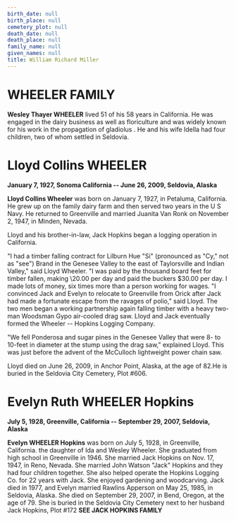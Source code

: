 ```yaml
---
birth_date: null
birth_place: null
cemetery_plot: null
death_date: null
death_place: null
family_name: null
given_names: null
title: William Richard Miller
---
```


# WHEELER FAMILY

**Wesley Thayer WHEELER** lived 51 of his 58 years in California. He was
engaged in the dairy business as well as floriculture and was widely
known for his work in the propagation of gladiolus . He and his wife
Idella had four children, two of whom settled in Seldovia.

# Lloyd Collins WHEELER

**January 7, 1927, Sonoma California -- June 26, 2009, Seldovia,
Alaska**

**Lloyd Collins Wheeler** was born on January 7, 1927, in
Petaluma, California. He grew up on the family dairy farm and then
served two years in the U S Navy. He returned to Greenville and married
Juanita Van Ronk on November 2, 1947, in Minden, Nevada.

Lloyd and his brother-in-law, Jack Hopkins began a logging operation in
California.

"I had a timber falling contract for Lilburn Hue "Si" (pronounced as
"Cy," not as "see") Brand in the Genesee Valley to the east of
Taylorsville and Indian Valley," said Lloyd Wheeler. "I was paid by the
thousand board feet for timber fallen, making \20.00 per day and paid
the buckers \$30.00 per day. I made lots of money, six times more than a
person working for wages. "I convinced Jack and Evelyn to relocate to
Greenville from Orick after Jack had made a fortunate escape from the
ravages of polio," said Lloyd. The two men began a working partnership
again falling timber with a heavy two-man Woodsman Gypo air-cooled drag
saw. Lloyd and Jack eventually formed the Wheeler -- Hopkins Logging
Company.

"We fell Ponderosa and sugar pines in the Genesee Valley that were 8- to
10-feet in diameter at the stump using the drag saw," explained Lloyd.
This was just before the advent of the McCulloch lightweight power chain
saw.

Lloyd died on June 26, 2009, in Anchor Point, Alaska, at the age of
82.He is buried in the Seldovia City Cemetery, Plot \#606.

# Evelyn Ruth WHEELER Hopkins

**July 5, 1928, Greenville, California -- September 29, 2007, Seldovia,
Alaska**

**Evelyn WHEELER Hopkins** was born on July 5, 1928, in
Greenville, California. the daughter of Ida and Wesley Wheeler. She
graduated from high school in Greenville in 1946. She married Jack
Hopkins on Nov. 17, 1947, in Reno, Nevada. She married John Watson
\"Jack\" Hopkins and they had four children together. She also helped
operate the Hopkins Logging Co. for 22 years with Jack. She enjoyed
gardening and woodcarving. Jack died in 1977, and Evelyn married Rawlins
Apperson on May 25, 1985, in Seldovia, Alaska. She died on September 29,
2007, in Bend, Oregon, at the age of 79. She is buried in the Seldovia
City Cemetery next to her husband Jack Hopkins, Plot \#172 **SEE JACK
HOPKINS FAMILY**
